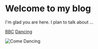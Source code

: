 # Welcome to my blog

I'm glad you are here. I plan to talk about ...

[BBC](http://bbc.co.uk "This is the BBC")
[Dancing][1]

![Come Dancing](
http://www.dreams.metroeve.com/wp-content/uploads/2017/03/dreams.metroeve_ballroom-dancing-dreams-meaning.jpg)

[1]:http:/courtdancing.co.uk
